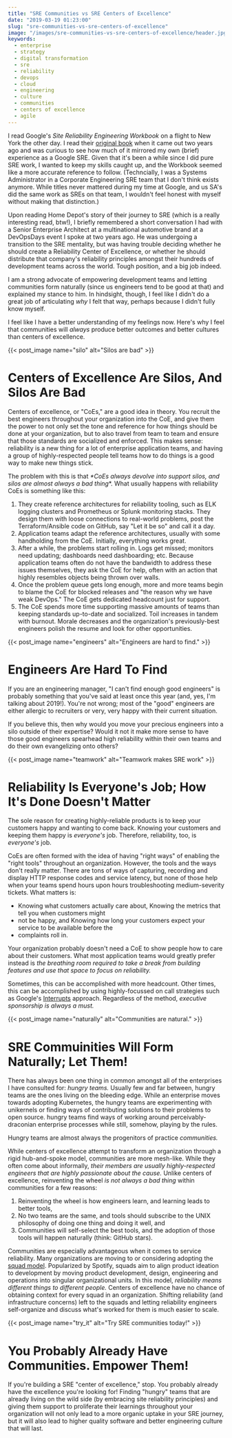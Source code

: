 ```yaml
---
title: "SRE Communities vs SRE Centers of Excellence"
date: "2019-03-19 01:23:00"
slug: "sre-communities-vs-sre-centers-of-excellence"
image: "/images/sre-communities-vs-sre-centers-of-excellence/header.jpg"
keywords:
  - enterprise
  - strategy
  - digital transformation
  - sre
  - reliability
  - devops
  - cloud
  - engineering
  - culture
  - communities
  - centers of excellence
  - agile
---
```


I read Google's _Site Reliability Engineering Workbook_ on a flight to New York the other day. I
read their [original book](insert-sre-book-link) when it came out two years ago and was curious to
see how much of it mirrored my own (brief) experience as a Google SRE. Given that it's been a while
since I did pure SRE work, I wanted to keep my skills caught up, and the Workbook seemed like a more
accurate reference to follow. (Techncially, I was a Systems Administrator in a Corporate Engineering
SRE team that I don't think exists anymore.  While titles never mattered during my time at Google,
and us SA's did the same work as SREs on that team, I wouldn't feel honest with myself without
making that distinction.)

Upon reading Home Depot's story of their journey to SRE (which is a really interesting read, btw!),
I briefly remembered a short conversation I had with a Senior Enterprise Architect at a
multinational automotive brand at a DevOpsDays event I spoke at two years ago. He was undergoing a
transition to the SRE mentality, but was having trouble deciding whether he should create a
Reliability Center of Excellence, or whether he should distribute that company's reliability
principles amongst their hundreds of development teams across the world. Tough position, and a big
job indeed.

I am a strong advocate of empowering development teams and letting communities form naturally (since
us engineers tend to be good at that) and explained my stance to him. In hindsight, though, I feel
like I didn't do a great job of articulating _why_ I felt that way, perhaps because I didn't fully
know myself.

I feel like I have a better understanding of my feelings now. Here's why I feel that communities
will _always_ produce better outcomes and better cultures than centers of excellence.

{{< post_image name="silo" alt="Silos are bad" >}}

# Centers of Excellence Are Silos, And Silos Are Bad

Centers of excellence, or "CoEs," are a good idea in theory. You recruit the best engineers
throughout your organization into the CoE, and give them the power to not only set the tone and
reference for how things should be done at your organization, but to also travel from team to team
and ensure that those standards are socialized and enforced. This makes sense: reliability is a new
thing for a lot of enterprise application teams, and having a group of highly-respected people tell
teams how to do things is a good way to make new things stick.

The problem with this is that _*CoEs always devolve into support silos, and silos are almost always
a bad thing_*. What usually happens with reliability CoEs is something like this:

1. They create reference architectures for reliability tooling, such as ELK logging clusters and
   Prometheus or Splunk monitoring stacks. They design them with loose connections to real-world
   problems, post the Terraform/Ansible code on GitHub, say "Let it be so" and call it a day.
2. Application teams adapt the reference architectures, usually with some handholding from the CoE.
   Initially, everything works great.
3. After a while, the problems start rolling in. Logs get missed; monitors need updating; dashboards
   need dashboarding; etc. Because application teams often do not have the bandwidth to address
   these issues themselves, they ask the CoE for help, often with an action that highly resembles
   objects being thrown over walls.
4. Once the problem queue gets long enough, more and more teams begin to blame the CoE for blocked
   releases and "the reason why we have weak DevOps." The CoE gets dedicated headcount just for
   support.
5. The CoE spends more time supporting massive amounts of teams than keeping standards up-to-date
   and socialized. Toil increases in tandem with burnout. Morale decreases and the organization's
   previously-best engineers polish the resume and look for other opportunities.

{{< post_image name="engineers" alt="Engineers are hard to find." >}}

# Engineers Are Hard To Find

If you are an engineering manager, "I can't find enough good engineers" is probably something that
you've said at least once this year (and, yes, I'm talking about 2019!). You're not wrong; most of
the "good" engineers are either allergic to recruiters or very, very happy with their current
situation.

If you believe this, then why would you move your precious engineers into a silo outside of their
expertise? Would it not it make more sense to have those good engineers spearhead high reliability
within their own teams and do their own evangelizing onto others?

{{< post_image name="teamwork" alt="Teamwork makes SRE work" >}}

# Reliability Is Everyone's Job; How It's Done Doesn't Matter

The sole reason for creating highly-reliable products is to keep your customers happy and wanting to
come back. Knowing your customers and keeping them happy is _everyone's_ job. Therefore,
reliability, too, is _everyone's_ job.

CoEs are often formed with the idea of having "right ways" of enabling the "right tools" throughout
an organization. However, the tools and the ways don't really matter. There are tons of ways of
capturing, recording and display HTTP response codes and service latency, but none of those help
when your teams spend hours upon hours troubleshooting medium-severity tickets. What matters is:

- Knowing what customers actually care about, Knowing the metrics that tell you when customers might
- not be happy, and Knowing how long your customers expect your service to be available before the
- complaints roll in.

Your organization probably doesn't need a CoE to show people how to care about their customers.
What most application teams would greatly prefer instead is _the breathing room required to take a
break from building features and use that space to focus on reliability._

Sometimes, this can be accomplished with more headcount. Other times, this can be accomplished by
using highly-focussed on call strategies such as Google's [Interrupts](link-to-interrupts-pdf)
approach. Regardless of the method, *executive sponsorship is always a must.*

{{< post_image name="naturally" alt="Communities are natural." >}}

# SRE Commuinities Will Form Naturally; Let Them!

There has always been one thing in common amongst all of the enterprises I have consulted for:
_hungry teams._ Usually few and far between, hungry teams are the ones living on the bleeding edge.
While an enterprise moves towards adopting Kubernetes, the hungry teams are experimenting with
unikernels or finding ways of contributing solutions to their problems to open source. hungry teams
find ways of working around perceivably-draconian enterprise processes while still, somehow, playing
by the rules.

Hungry teams are almost always the progenitors of practice _communities._

While centers of excellence attempt to transform an organization through a rigid hub-and-spoke
model, communities are more mesh-like. While they often come about informally, _their members are
usually highly-respected engineers that are highly passionate about the cause._ Unlike centers of
excellence, reinventing the wheel _is not always a bad thing_ within communities for a few reasons:

1. Reinventing the wheel is how engineers learn, and learning leads to better tools,
2. No two teams are the same, and tools should subscribe to the UNIX philosophy of doing one thing
and doing it well, and
3. Communities will self-select the best tools, and the adoption of those tools will happen
naturally (think: GitHub stars).

Communities are especially advantageous when it comes to service reliability. Many organizations are
moving to or considering adopting the [squad model](insert-squad-link). Popularized by Spotify,
squads aim to align product ideation to development by moving product development, design,
engineering and operations into singular organizational units. In this model, _reliability means
different things to different people._ Centers of excellence have no chance of obtaining context for
every squad in an organization. Shifting reliability (and infrastructure concerns) left to the
squads and letting reliability engineers self-organize and discuss what's worked for them is much
easier to scale.

{{< post_image name="try_it" alt="Try SRE communities today!" >}}

# You Probably Already Have Communities. Empower Them!

If you're building a SRE "center of excellence," stop. You probably already have the excellence
you're looking for! Finding "hungry" teams that are already living on the wild side (by embracing
site reliability principles) and giving them support to proliferate their learnings throughout your
organization will not only lead to a more organic uptake in your SRE journey, but it will also lead
to higher quality software and better engineering culture that will last.
